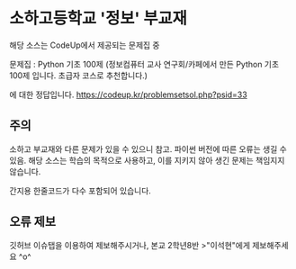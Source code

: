 # 소하고등학교 '정보' 부교재 

해당 소스는 CodeUp에서 제공되는 문제집 중

문제집 : Python 기초 100제
(정보컴퓨터 교사 연구회/카페에서 만든 Python 기초 100제 입니다. 초급자 코스로 추천합니다.)

에 대한 정답입니다. 
https://codeup.kr/problemsetsol.php?psid=33


## 주의
소하고 부교재와 다른 문제가 있을 수 있으니 참고. 
파이썬 버전에 따른 오류는 생길 수 있음.
해당 소스는 학습의 목적으로 사용하고, 이를 지키지 않아 생긴 문제는 책임지지 않습니다.

간지용 한줄코드가 다수 포함되어 있습니다.


## 오류 제보
깃허브 이슈탭을 이용하여 제보해주시거나, 본교 2학년8반 >"이석현"에게 제보해주세요 ^o^
